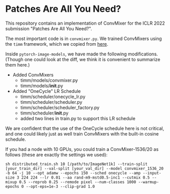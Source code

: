 # Patches Are All You Need?

This repository contains an implementation of ConvMixer for the ICLR 2022 submission "Patches Are All You Need?".

The most important code is in `convmixer.py`. We trained ConvMixers using the `timm` framework, which we copied from [here](http://github.com/rwightman/pytorch-image-models).

Inside `pytorch-image-models`, we have made the following modifications. (Though one could look at the diff, we think it is convenient to summarize them here.)

- Added ConvMixers
  - timm/models/convmixer.py
  - timm/models/__init__.py
- Added "OneCycle" LR Schedule
  - timm/scheduler/onecycle_lr.py
  - timm/scheduler/scheduler.py
  - timm/scheduler/scheduler_factory.py
  - timm/scheduler/__init__.py
  - added two lines in train.py to support this LR schedule

We are confident that the use of the OneCycle schedule here is not critical, and one could likely just as well
train ConvMixers with the built-in cosine schedule.

If you had a node with 10 GPUs, you could train a ConvMixer-1536/20 as follows (these are exactly the settings we used):

```
sh distributed_train.sh 10 [/path/to/ImageNet1k] --train-split [your_train_dir] --val-split [your_val_dir] --model convmixer_1536_20 -b 64 -j 10 --opt adamw --epochs 150 --sched onecycle --amp --input-size 3 224 224 --lr 0.01 --aa rand-m9-mstd0.5-inc1 --cutmix 0.5 --mixup 0.5 --reprob 0.25 --remode pixel --num-classes 1000 --warmup-epochs 0 --opt-eps=1e-3 --clip-grad 1.0
```

